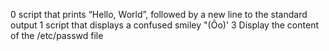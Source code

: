 0 script that prints “Hello, World”, followed by a new line to the standard output
1 script that displays a confused smiley "(Ôo)'
3 Display the content of the /etc/passwd file
